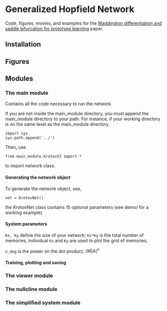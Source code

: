 # Generalized Hopfield Network

Code, figures, movies, and examples for the [Waddington differentiation and saddle bifurcation for prototype learning](https://arxiv.org/) paper. 

## Installation

## Figures

## Modules

### The main module

Contains all the code necessary to run the network. 

If you are not inside the main_module directory, you must append the main_module directory to your path. For instance, if your working directory is on the same level as the main_module directory.

    import sys
    sys.path.append('../')

Then, use
    
    from main_module.KrotovV2 import *
    
to import network class.

#### Generating the network object

To generate the network object, use,

    net = KrotovNet()
    
the KrotovNet class contains 15 optional parameters (see demo/ for a working example).

#### System parameters

`Kx, Ky` define the size of your network; `Kx*Ky` is the total number of memories, individual `Kx` and `Ky` are used to plot the grid of memories.

`n_deg` is the power on the dot product; $\langle M \vert A \langle ^n$


#### Training, plotting and saving


### The viewer module

### The nullcline module

### The simplified system module


